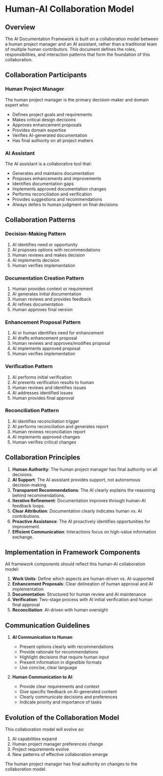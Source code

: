 # Human-AI Collaboration Model

## Overview

The AI Documentation Framework is built on a collaboration model between a human project manager and an AI assistant, rather than a traditional team of multiple human contributors. This document defines the roles, responsibilities, and interaction patterns that form the foundation of this collaboration.

## Collaboration Participants

### Human Project Manager
The human project manager is the primary decision-maker and domain expert who:
- Defines project goals and requirements
- Makes critical design decisions
- Approves enhancement proposals
- Provides domain expertise
- Verifies AI-generated documentation
- Has final authority on all project matters

### AI Assistant
The AI assistant is a collaborative tool that:
- Generates and maintains documentation
- Proposes enhancements and improvements
- Identifies documentation gaps
- Implements approved documentation changes
- Performs reconciliation and verification
- Provides suggestions and recommendations
- Always defers to human judgment on final decisions

## Collaboration Patterns

### Decision-Making Pattern
1. AI identifies need or opportunity
2. AI proposes options with recommendations
3. Human reviews and makes decision
4. AI implements decision
5. Human verifies implementation

### Documentation Creation Pattern
1. Human provides context or requirement
2. AI generates initial documentation
3. Human reviews and provides feedback
4. AI refines documentation
5. Human approves final version

### Enhancement Proposal Pattern
1. AI or human identifies need for enhancement
2. AI drafts enhancement proposal
3. Human reviews and approves/modifies proposal
4. AI implements approved proposal
5. Human verifies implementation

### Verification Pattern
1. AI performs initial verification
2. AI presents verification results to human
3. Human reviews and identifies issues
4. AI addresses identified issues
5. Human provides final approval

### Reconciliation Pattern
1. AI identifies reconciliation trigger
2. AI performs reconciliation and generates report
3. Human reviews reconciliation report
4. AI implements approved changes
5. Human verifies critical changes

## Collaboration Principles

1. **Human Authority**: The human project manager has final authority on all decisions.
2. **AI Support**: The AI assistant provides support, not autonomous decision-making.
3. **Transparent Recommendations**: The AI clearly explains the reasoning behind recommendations.
4. **Iterative Refinement**: Documentation improves through human-AI feedback loops.
5. **Clear Attribution**: Documentation clearly indicates human vs. AI contributions.
6. **Proactive Assistance**: The AI proactively identifies opportunities for improvement.
7. **Efficient Communication**: Interactions focus on high-value information exchange.

## Implementation in Framework Components

All framework components should reflect this human-AI collaboration model:

1. **Work Units**: Define which aspects are human-driven vs. AI-supported
2. **Enhancement Proposals**: Clear delineation of human approval and AI implementation
3. **Documentation**: Structured for human review and AI maintenance
4. **Verification**: Two-stage process with AI initial verification and human final approval
5. **Reconciliation**: AI-driven with human oversight

## Communication Guidelines

1. **AI Communication to Human**:
   - Present options clearly with recommendations
   - Provide rationale for recommendations
   - Highlight decisions that require human input
   - Present information in digestible formats
   - Use concise, clear language

2. **Human Communication to AI**:
   - Provide clear requirements and context
   - Give specific feedback on AI-generated content
   - Clearly communicate decisions and preferences
   - Indicate priority and importance of tasks

## Evolution of the Collaboration Model

This collaboration model will evolve as:
1. AI capabilities expand
2. Human project manager preferences change
3. Project requirements evolve
4. New patterns of effective collaboration emerge

The human project manager has final authority on changes to the collaboration model.
